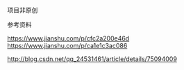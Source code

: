 项目非原创

参考资料

https://www.jianshu.com/p/cfc2a200e46d
https://www.jianshu.com/p/ca1e1c3ac086

http://blog.csdn.net/qq_24531461/article/details/75094009
